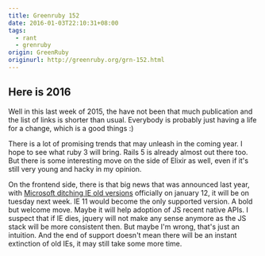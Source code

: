 ```yaml
---
title: Greenruby 152
date: 2016-01-03T22:10:31+08:00
tags:
  - rant
  - grenruby
origin: GreenRuby
originurl: http://greenruby.org/grn-152.html
---
```

## Here is 2016

Well in this last week of 2015, the have not been that much publication and
the list of links is shorter than usual. Everybody is probably just having a
life for a change, which is a good things :)

There is a lot of promising trends that may unleash in the coming year. I hope
to see what ruby 3 will bring. Rails 5 is already almost out there too. But
there is some interesting move on the side of Elixir as well, even if it's
still very young and hacky in my opinion.

On the frontend side, there is that big news that was announced last year,
with [Microsoft ditching IE old versions][ieditch] officially on january 12,
it will be on tuesday next week. IE 11 would become the only supported
version. A bold but welcome move. Maybe it will help adoption of JS recent
native APIs. I suspect that if IE dies, jquery will not make any sense anymore
as the JS stack will be more consistent then. But maybe I'm wrong, that's just
an intuition. And the end of support doesn't mean there will be an instant
extinction of old IEs, it may still take some more time.

[ieditch]: https://www.microsoft.com/en-us/WindowsForBusiness/End-of-IE-support
